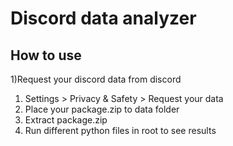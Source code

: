 # Discord data analyzer

## How to use
1)Request your discord data from discord
 1) Settings > Privacy & Safety > Request your data
2) Place your package.zip to data folder
3) Extract package.zip
4) Run different python files in root to see results
